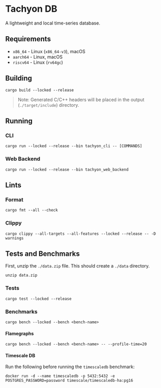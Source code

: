 # Tachyon DB

A lightweight and local time-series database.

## Requirements

* `x86_64` - Linux (`x86_64-v3`), macOS
* `aarch64` - Linux, macOS
* `riscv64` - Linux (`rv64gc`)

## Building
```
cargo build --locked --release
```

> Note: Generated C/C++ headers will be placed in the output (`./target/include`) directory.

## Running

### CLI
```
cargo run --locked --release --bin tachyon_cli -- [COMMANDS]
```

### Web Backend
```
cargo run --locked --release --bin tachyon_web_backend
```

## Lints

### Format
```
cargo fmt --all --check
```

### Clippy
```
cargo clippy --all-targets --all-features --locked --release -- -D warnings
```

## Tests and Benchmarks
First, unzip the `./data.zip` file. This should create a `./data` directory.
```
unzip data.zip
```

### Tests
```
cargo test --locked --release
```

### Benchmarks
```
cargo bench --locked --bench <bench-name>
```

#### Flamegraphs
```
cargo bench --locked --bench <bench-name> -- --profile-time=20
```

#### Timescale DB

Run the following before running the `timescaledb` benchmark:
```
docker run -d --name timescaledb -p 5432:5432 -e POSTGRES_PASSWORD=password timescale/timescaledb-ha:pg16
```

